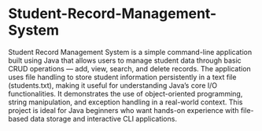 # Student-Record-Management-System
Student Record Management System is a simple command-line application built using Java that allows users to manage student data through basic CRUD operations — add, view, search, and delete records. The application uses file handling to store student information persistently in a text file (students.txt), making it useful for understanding Java’s core I/O functionalities. It demonstrates the use of object-oriented programming, string manipulation, and exception handling in a real-world context. This project is ideal for Java beginners who want hands-on experience with file-based data storage and interactive CLI applications.


